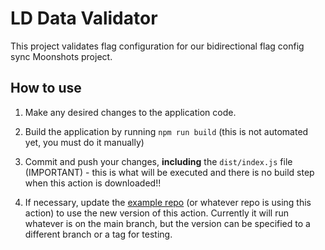 # LD Data Validator

This project validates flag configuration for our bidirectional flag config sync Moonshots project.

## How to use

1. Make any desired changes to the application code.

2. Build the application by running `npm run build` (this is not automated yet, you must do it manually)

3. Commit and push your changes, **including** the `dist/index.js` file (IMPORTANT) - this is what will be executed and there is no build step when this action is downloaded!!

5. If necessary, update the [example repo](https://github.com/pbzona/ld_bisync_example) (or whatever repo is using this action) to use the new version of this action. Currently it will run whatever is on the main branch, but the version can be specified to a different branch or a tag for testing.
